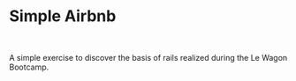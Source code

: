 <h1> Simple Airbnb </h1>
<br>
<p>A simple exercise to discover the basis of rails realized during the Le Wagon Bootcamp.</p>
